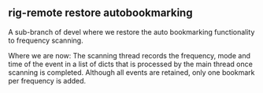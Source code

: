 rig-remote restore autobookmarking
-------------------------------

A sub-branch of devel where we restore the auto bookmarking functionality to frequency scanning.

Where we are now:
The scanning thread records the frequency, mode and time of the event in a list of dicts
that is processed by the main thread once scanning is completed. Although all events are retained,
only one bookmark per frequency is added. 

